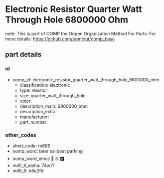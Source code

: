 # Electronic Resistor Quarter Watt Through Hole 6800000 Ohm  

note: This is part of OOMP the Oopen Organization Method For Parts. For more details: https://github.com/oomlout/oomp_base

##  part details





### id
* oomp_id: electronic_resistor_quarter_watt_through_hole_6800000_ohm
  * classification: electronic
  * type: resistor
  * size: quarter_watt_through_hole
  * color: 
  * description_main: 6800000_ohm
  * description_extra: 
  * manufacturer: 
  * part_number: 

### other_codes
* short_code: ro685
* oomp_word: beer sailboat parking
* oomp_word_emoji :beer: :sailboat: :parking:
* md5_6_alpha: 74w71
* md5_6: b6e2fd